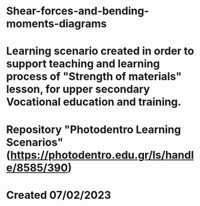 # Shear-forces-and-bending-moments-diagrams
# Learning scenario created in order to support teaching and learning process of "Strength of materials" lesson, for upper secondary Vocational education and training.
# Repository "Photodentro Learning Scenarios" (https://photodentro.edu.gr/ls/handle/8585/390)
# Created 07/02/2023
